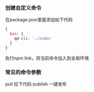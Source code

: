 ### 创建自定义命令
在package.json里面添加如下代码
```js
{
  bin: {
    qd-cli: './index'
  }
}
```
执行npm link，将当前命令加入到全局环境

### 常见的命令参数
pull 拉下代码
publish 一键发布
